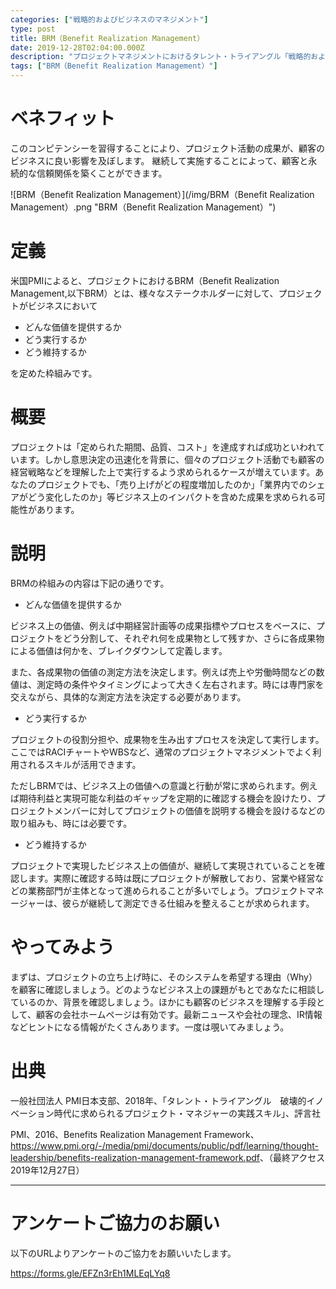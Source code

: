 ```yaml
---
categories: ["戦略的およびビジネスのマネジメント"]
type: post
title: BRM（Benefit Realization Management）
date: 2019-12-28T02:04:00.000Z
description: "プロジェクトマネジメントにおけるタレント・トライアングル「戦略的およびビジネスのマネジメント」より、「BRM（Benefit Realization Management）」への理解を深めプロジェクト・マネジャーに必要とされるコンピテンシーを身に着けよう。"
tags: ["BRM（Benefit Realization Management）"]
---
```

# ベネフィット

このコンピテンシーを習得することにより、プロジェクト活動の成果が、顧客のビジネスに良い影響を及ぼします。
継続して実施することによって、顧客と永続的な信頼関係を築くことができます。

![BRM（Benefit Realization Management）](/img/BRM（Benefit Realization Management）.png "BRM（Benefit Realization Management）")

# 定義

米国PMIによると、プロジェクトにおけるBRM（Benefit Realization Management,以下BRM）とは、様々なステークホルダーに対して、プロジェクトがビジネスにおいて

* どんな価値を提供するか
* どう実行するか
* どう維持するか

を定めた枠組みです。

# 概要　

プロジェクトは「定められた期間、品質、コスト」を達成すれば成功といわれています。しかし意思決定の迅速化を背景に、個々のプロジェクト活動でも顧客の経営戦略などを理解した上で実行するよう求められるケースが増えています。あなたのプロジェクトでも、「売り上げがどの程度増加したのか」「業界内でのシェアがどう変化したのか」等ビジネス上のインパクトを含めた成果を求められる可能性があります。

# 説明

BRMの枠組みの内容は下記の通りです。

* どんな価値を提供するか

ビジネス上の価値、例えば中期経営計画等の成果指標やプロセスをベースに、プロジェクトをどう分割して、それぞれ何を成果物として残すか、さらに各成果物による価値は何かを、ブレイクダウンして定義します。

また、各成果物の価値の測定方法を決定します。例えば売上や労働時間などの数値は、測定時の条件やタイミングによって大きく左右されます。時には専門家を交えながら、具体的な測定方法を決定する必要があります。

* どう実行するか

プロジェクトの役割分担や、成果物を生み出すプロセスを決定して実行します。ここではRACIチャートやWBSなど、通常のプロジェクトマネジメントでよく利用されるスキルが活用できます。

ただしBRMでは、ビジネス上の価値への意識と行動が常に求められます。例えば期待利益と実現可能な利益のギャップを定期的に確認する機会を設けたり、プロジェクトメンバーに対してプロジェクトの価値を説明する機会を設けるなどの取り組みも、時には必要です。

* どう維持するか

プロジェクトで実現したビジネス上の価値が、継続して実現されていることを確認します。実際に確認する時は既にプロジェクトが解散しており、営業や経営などの業務部門が主体となって進められることが多いでしょう。プロジェクトマネージャーは、彼らが継続して測定できる仕組みを整えることが求められます。

# やってみよう

まずは、プロジェクトの立ち上げ時に、そのシステムを希望する理由（Why）を顧客に確認しましょう。どのようなビジネス上の課題がもとであなたに相談しているのか、背景を確認しましょう。ほかにも顧客のビジネスを理解する手段として、顧客の会社ホームページは有効です。最新ニュースや会社の理念、IR情報などヒントになる情報がたくさんあります。一度は覗いてみましょう。

# 出典

一般社団法人 PMI日本支部、2018年、「タレント・トライアングル　破壊的イノベーション時代に求められるプロジェクト・マネジャーの実践スキル」、評言社

PMI、2016、Benefits Realization Management Framework、<https://www.pmi.org/-/media/pmi/documents/public/pdf/learning/thought-leadership/benefits-realization-management-framework.pdf>、（最終アクセス2019年12月27日）

- - -

# アンケートご協力のお願い

以下のURLよりアンケートのご協力をお願いいたします。

https://forms.gle/EFZn3rEh1MLEqLYq8
